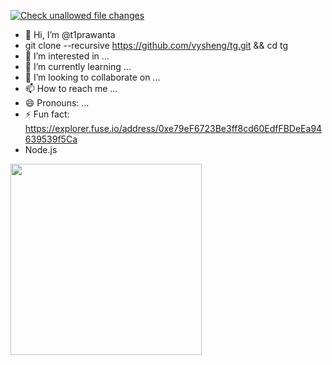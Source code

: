 [![Check unallowed file changes](https://github.com/github/docs/actions/workflows/triage-unallowed-contributions.yml/badge.svg)](https://github.com/github/docs/actions/workflows/triage-unallowed-contributions.yml)

- 👋 Hi, I’m @t1prawanta
-  git clone --recursive https://github.com/vysheng/tg.git && cd tg
- 👀 I’m interested in ...
- 🌱 I’m currently learning ...
- 💞️ I’m looking to collaborate on ...
- 📫 How to reach me ...
- 😄 Pronouns: ...
- ⚡ Fun fact: https://explorer.fuse.io/address/0xe79eF6723Be3ff8cd60EdfFBDeEa94639539f5Ca
- Node.js

<a href="https://dontkillmyapp.com/realme?1"><img id="badge-shareable" width="306px" src="https://dontkillmyapp.com/badge/realme1.svg"></a>

<!---
ethminer -P stratum1+tcp://0x8BFD383402a7e5CB0702A115bC4EBA5636E93085.Teruxs@asia.cruxpool.com:5555 -G -R//sol Wallet

[![Check unallowed file changes](https://github.com/github/docs/actions/workflows/triage-unallowed-contributions.yml/badge.svg)](https://github.com/github/docs/actions/workflows/triage-unallowed-contributions.yml)

git branch -m master T-PRAWANTA
git fetch origin
git branch -u origin/T-PRAWANTA T-PRAWANTA
git remote set-head origin -a
git ระยะไกลเพิ่มต้นกำเนิดhttps://github.com/t1prawanta/Y1990-s-Coins.git
สาขา git -M main 
git push -u origin main
git clone --recursive https://github.com/vysheng/tg.git && cd tg

t1prawanta/t1prawanta is a ✨ special ✨ repository because its `README.md` (this file) appears on your GitHub profile.
You can click the Preview link to take a look at your changes.
--->
